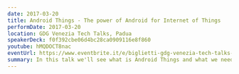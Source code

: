 ```yaml
---
date: 2017-03-20
title: Android Things - The power of Android for Internet of Things
performDate: 2017-03-20
location: GDG Venezia Tech Talks, Padua
speakerDeck: f0f392cbe06d4bc28ca0909116e8f860
youtube: hMQDOCT8nac
eventUrl: https://www.eventbrite.it/e/biglietti-gdg-venezia-tech-talks-android-things-rxjava-32671538451#
summary: In this talk we'll see what is Android Things and what we need to know to begin developing IoT application.
---
```


